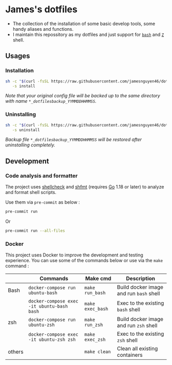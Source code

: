 # James's dotfiles

- The collection of the installation of some basic develop tools, some handy aliases and functions.
- I maintain this repossitory as my dotfiles and just support for [`bash`](https://en.wikipedia.org/wiki/Bash_(Unix_shell)) and [`Z`](https://en.wikipedia.org/wiki/Z_shell) shell.

## Usages

### Installation

```sh
sh -c "$(curl -fsSL https://raw.githubusercontent.com/jamesnguyen46/dotfiles/main/scripts/bootstrap.sh)" \
   -s install
```

*Note that your original config file will be backed up to the same directory with name `*_dotfilesbackup_YYMMDDHHMMSS`.*

### Uninstalling

```sh
sh -c "$(curl -fsSL https://raw.githubusercontent.com/jamesnguyen46/dotfiles/main/scripts/bootstrap.sh)" \
   -s uninstall
```

*Backup file `*_dotfilesbackup_YYMMDDHHMMSS` will be restored after uninstalling completely.*

## Development

### Code analysis and formatter

The project uses [shellcheck](https://github.com/koalaman/shellcheck) and [shfmt](https://github.com/mvdan/sh) (requires [Go](https://go.dev/doc/install) 1.18 or later) to analyze and format shell scripts.

Use them via `pre-commit` as below :

```sh
pre-commit run
```

Or

```sh
pre-commit run --all-files
```

### Docker

This project uses Docker to improve the development and testing experience.
You can use some of the commands below or use via the `make` command :

|        | Commands                                   | Make cmd         | Description                             |
| ------ | ------------------------------------------ | ---------------- | --------------------------------------- |
| Bash   | `docker-compose run ubuntu-bash`           | `make run_bash`  | Build docker image and run `bash` shell |
|        | `docker-compose exec -it ubuntu-bash bash` | `make exec_bash` | Exec to the existing `bash` shell       |
| zsh    | `docker-compose run ubuntu-zsh`            | `make run_zsh`   | Build docker image and run `zsh` shell  |
|        | `docker-compose exec -it ubuntu-zsh zsh`   | `make exec_zsh`  | Exec to the existing `zsh` shell        |
| others |                                            | `make clean`     | Clean all existing containers           |
